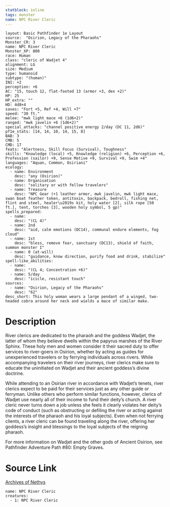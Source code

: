 ```yaml
---
statblock: inline
tags: monster
name: NPC River Cleric
---
```

```statblock
layout: Basic Pathfinder 1e Layout
source:  "Osirion, Legacy of the Pharaohs"
Monster_CR: 3
name: NPC River Cleric
Monster_XP: 800
race: Human
class: "cleric of Wadjet 4"
alignment: LG
size: Medium
type: humanoid
subtype: "(human)"
INI: +2
perception: +6
AC: "15, touch 12, flat-footed 13 (armor +3, dex +2)"
HP: 25
HP_extra: ""
HD: 4d8+4
saves: "Fort +5, Ref +4, Will +7"
speed: "30 ft."
melee: "mwk light mace +6 (1d6+2)"
ranged: "mwk javelin +6 (1d6+2)"
special_attacks: "channel positive energy 2/day (DC 11, 2d6)"
pf1e_stats: [14, 14, 10, 14, 15, 8]
BAB: 3
CMB: 5
CMD: 17
feats: "Alertness, Skill Focus (Survival), Toughness"
skills: "Knowledge (local) +5, Knowledge (religion) +6, Perception +6, Profession (sailor) +9, Sense Motive +9, Survival +9, Swim +4"
languages: "Aquan, Common, Osiriani"
ecology:
  - name: Environment
    desc: "any (Osirion)"
  - name: Organisation
    desc: "solitary or with fellow travelers"
  - name: Treasure
    desc: "NPC Gear (+1 leather armor, mwk javelin, mwk light mace, swan boat feather token, antitoxin, backpack, bedroll, fishing net, flint and steel, healer\u2019s kit, holy water [2], silk rope [50 ft.], tent, torches [3], wooden holy symbol, 5 gp)"
spells_prepared:
  - name:
    desc: "(CL 4)"
  - name: 2nd
    desc: "aid, calm emotions (DC14), communal endure elements, fog cloud"
  - name: 1st
    desc: "bless, remove fear, sanctuary (DC13), shield of faith, summon monster I"
  - name: 0 (at-will)
    desc: "guidance, know direction, purify food and drink, stabilize"
spell-like_abilities:
  - name:
    desc: "(CL 4; Concentration +6)"
  - name: 5/day
    desc: "icicle, resistant touch"
sources:
  - name: "Osirion, Legacy of the Pharaohs"
    desc: "62"
desc_short: This holy woman wears a large pendant of a winged, two-headed cobra around her neck and wields a mace of similar make.
```
# Description
River clerics are dedicated to the pharaoh and the goddess Wadjet, the latter of whom they believe dwells within the papyrus marshes of the River Sphinx. These holy men and women consider it their sacred duty to offer services to river-goers in Osirion, whether by acting as guides for unexperienced travelers or by ferrying individuals across rivers. While accompanying travelers on their river journeys, river clerics make sure to educate the uninitiated on Wadjet and their ancient goddess’s divine doctrine.

While attending to an Osirian river in accordance with Wadjet’s tenets, river clerics expect to be paid for their services just as any other guide or ferryman. Unlike others who perform similar functions, however, clerics of Wadjet use nearly all of their income to fund their deity’s church. A river cleric never turns down a job unless she feels it clearly violates her deity’s code of conduct (such as obstructing or defiling the river or acting against the interests of the pharaoh and his loyal subjects). Even when not ferrying clients, a river cleric can be found traveling along the river, offering her goddess’s insight and blessings to the loyal subjects of the reigning pharaoh.

For more information on Wadjet and the other gods of Ancient Osirion, see Pathfinder Adventure Path #80: Empty Graves.
# Source Link
[Archives of Nethys](https://aonprd.com/NPCDisplay.aspx?ItemName=River%20Cleric)
```encounter-table
name: NPC River Cleric
creatures:
  - 1: NPC River Cleric
```
